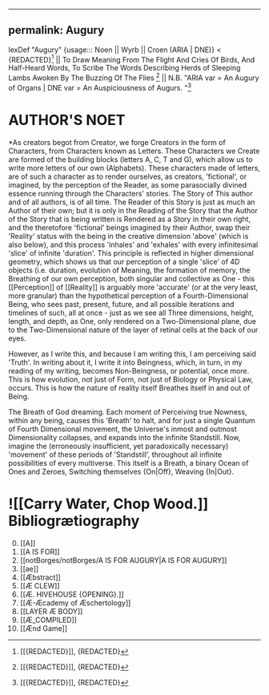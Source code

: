 
---
permalink: Augury
---
lexDef "Augury" {usage::: Noen || Wyrb || Croen (ARIA | DNE)} < {REDACTED}[^AuguryNoen] || To Draw Meaning From The Flight And Cries Of Birds, And Half-Heard Words, To Scribe The Words Describing Herds of Sleeping Lambs Awoken By The Buzzing Of The Flies [^AuguryWyrb] || N.B. "ARIA var = An Augury of Organs | DNE var = An Auspiciousness of Augurs. "[^AuguryCroen]

[^AuguryNoen]: [[{REDACTED}]], {REDACTED}
[^AuguryWyrb]: [[{REDACTED}]], {REDACTED}
[^AuguryCroen]: [[{REDACTED}]], {REDACTED}


AUTHOR'S NOET
===

*As creators begot from Creator, we forge Creators in the form of Characters, from Characters known as Letters. These Characters we Create are formed of the building blocks (letters A, C, T and G), which allow us to write more letters of our own (Alphabets). These characters made of letters, are of such a character as to render ourselves, as creators, 'fictional', or imagined, by the perception of the Reader, as some parasocially divined essence running through the Characters' stories. The Story of This author and of all authors, is of all time. The Reader of this Story is just as much an Author of their own; but it is only in the Reading of the Story that the Author of the Story that is being written is Rendered as a Story in their own right, and the theretofore 'fictional' beings imagined by their Author, swap their 'Reality' status with the being in the creative dimension 'above' (which is also below), and this process 'inhales' and 'exhales' with every infinitesimal 'slice' of infinite 'duration'. This principle is reflected in higher dimensional geometry, which shows us that our perception of a single 'slice' of 4D objects (i.e. duration, evolution of Meaning, the formation of memory, the Breathing of our own perception, both singular and collective as One - this [[Perception]] of [[Reality]] is arguably more 'accurate' (or at the very least, more granular) than the hypothetical perception of a Fourth-Dimensional Being, who sees past, present, future, and all possible iterations and timelines of such, all at once - just as we see all Three dimensions, height, length, and depth, as One, only rendered on a Two-Dimensional plane, due to the Two-Dimensional nature of the layer of retinal cells at the back of our eyes. 

However, as I write this, and because I am writing this, I am perceiving said 'Truth'. In writing about it, I write it into Beingness, which, in turn, in my reading of my writing, becomes Non-Beingness, or potential, once more. This is how evolution, not just of Form, not just of Biology or Physical Law, occurs. This is how the nature of reality itself Breathes itself in and out of Being. 

The Breath of God dreaming. Each moment of Perceiving true Nowness, within any being, causes this 'Breath' to halt, and for just a single Quantum of Fourth Dimensional movement, the Universe's inmost and outmost Dimensionality collapses, and expands into the infinite Standstill. Now, imagine the (erroneously insufficient, yet paradoxically necessary) 'movement' of these periods of 'Standstill', throughout all infinite possibilities of every multiverse. This itself is a Breath, a binary Ocean of Ones and Zeroes, Switching themselves {On|Off}, Weaving {In|Out}.

![[Carry Water, Chop Wood.]]
Bibliogrætiography
===


0. [[A]]
1. [[A IS FOR]]
2. [[notBorges/notBorges/A IS FOR AUGURY|A IS FOR AUGURY]]
3. [[ae]]
4. [[Æbstract]]
5. [[Æ CLEW]] 
6. [[Æ. HIVEHOUSE {OPENING}.]]
7. [[Æ-Æcademy of Æschertology]]
8. [[LAYER Æ BODY]]
9. [[Æ_COMPILED]]
10. [[Ænd Game]]
